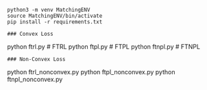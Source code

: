```
python3 -m venv MatchingENV
source MatchingENV/bin/activate
pip install -r requirements.txt

### Convex Loss
```
python ftrl.py # FTRL
python ftpl.py # FTPL
python ftnpl.py # FTNPL

```
### Non-Convex Loss
```
python ftrl_nonconvex.py 
python ftpl_nonconvex.py
python ftnpl_nonconvex.py
```

